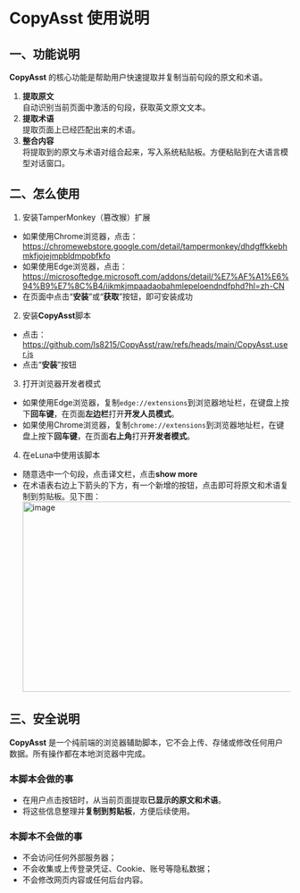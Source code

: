 # CopyAsst 使用说明

## 一、功能说明
**CopyAsst** 的核心功能是帮助用户快速提取并复制当前句段的原文和术语。  
1. **提取原文**  
   自动识别当前页面中激活的句段，获取英文原文文本。
2. **提取术语**  
   提取页面上已经匹配出来的术语。
3. **整合内容**  
   将提取到的原文与术语对组合起来，写入系统粘贴板。方便粘贴到在大语言模型对话窗口。

## 二、怎么使用
1. 安装TamperMonkey（篡改猴）扩展
- 如果使用Chrome浏览器，点击：https://chromewebstore.google.com/detail/tampermonkey/dhdgffkkebhmkfjojejmpbldmpobfkfo
- 如果使用Edge浏览器，点击：https://microsoftedge.microsoft.com/addons/detail/%E7%AF%A1%E6%94%B9%E7%8C%B4/iikmkjmpaadaobahmlepeloendndfphd?hl=zh-CN
- 在页面中点击“**安装**”或“**获取**”按钮，即可安装成功
2. 安装**CopyAsst**脚本
- 点击：https://github.com/ls8215/CopyAsst/raw/refs/heads/main/CopyAsst.user.js
- 点击“**安装**”按钮
3. 打开浏览器开发者模式
- 如果使用Edge浏览器，复制```edge://extensions```到浏览器地址栏，在键盘上按下**回车键**，在页面**左边栏**打开**开发人员模式**。
- 如果使用Chrome浏览器，复制```chrome://extensions```到浏览器地址栏，在键盘上按下**回车键**，在页面**右上角**打开**开发者模式**。
4. 在eLuna中使用该脚本
- 随意选中一个句段，点击译文栏，点击**show more**
- 在术语表右边上下箭头的下方，有一个新增的按钮，点击即可将原文和术语复制到剪贴板。见下图：
  <img width="788" height="341" alt="image" src="https://github.com/user-attachments/assets/bd903ea0-9260-45ec-9c40-2fdf3c550c8b" />

## 三、安全说明
**CopyAsst** 是一个纯前端的浏览器辅助脚本，它不会上传、存储或修改任何用户数据。所有操作都在本地浏览器中完成。
### 本脚本会做的事
- 在用户点击按钮时，从当前页面提取**已显示的原文和术语**。  
- 将这些信息整理并**复制到剪贴板**，方便后续使用。  
### 本脚本不会做的事
- 不会访问任何外部服务器；  
- 不会收集或上传登录凭证、Cookie、账号等隐私数据；  
- 不会修改网页内容或任何后台内容。



